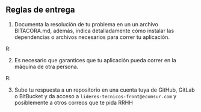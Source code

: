 ## Reglas de entrega

1. Documenta la resolución de tu problema en un un archivo BITACORA.md, además, indica detalladamente cómo instalar las dependencias o archivos necesarios para correr tu aplicación.

R: 

2. Es necesario que garantices que tu aplicación pueda correr en la máquina de otra persona.

R:

3. Sube tu respuesta a un repositorio en una cuenta tuya de GitHub, GitLab o BitBucket y da acceso a `lideres-tecnicos-front@ecomsur.com` y posiblemente a otros correos que te pida RRHH